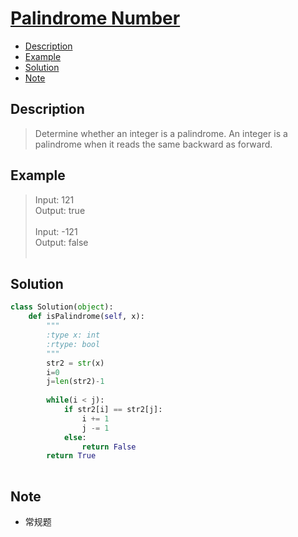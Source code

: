 # [Palindrome Number](https://leetcode.com/problems/palindrome-number/description/)

<!-- GFM-TOC -->
* <a href="#Description">Description</a>
* <a href="#Example">Example</a>
* <a href="#Solution">Solution</a>
* <a href="#Note">Note</a>
<!-- GFM-TOC -->


## <a name="Description">Description</a>
>Determine whether an integer is a palindrome. An integer is a palindrome when it reads the same backward as forward. </br>

## <a name="Example">Example</a>
>Input: 121</br>
Output: true</br></br>
>Input: -121</br>
Output: false</br></br>

## <a name="Solution">Solution</a>
```python
class Solution(object):
    def isPalindrome(self, x):
        """
        :type x: int
        :rtype: bool
        """
        str2 = str(x)
        i=0
        j=len(str2)-1
        
        while(i < j):
            if str2[i] == str2[j]:
                i += 1
                j -= 1
            else:
                return False
        return True
       
```
## <a name="Note">Note</a>
* 常规题

  





